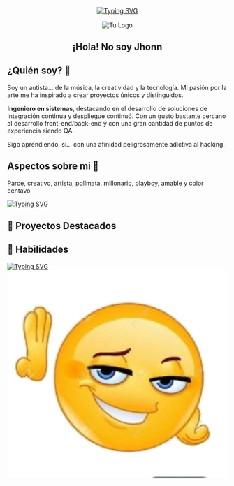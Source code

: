 <!-- Header -->
<p align="center">
<a href="https://git.io/typing-svg"><img src="https://readme-typing-svg.herokuapp.com?font=Press+Start+2P&duration=2000&pause=400&color=F7F7F7&background=C6FF4E00&center=true&multiline=true&repeat=false&width=600&height=80&lines=No+estoy+loco;Simplemente+tengo+ideas+;Que+el+mundo+a%C3%BAn+no+entiende+" alt="Typing SVG" /></a>
</p>


<p align="center">
  <img width="100px" src="https://raw.githubusercontent.com/JinitD/imagens-logs/main/logo.svg" align="center" alt="Tu Logo" />
  <h2 align="center">¡Hola! No soy Jhonn </h2>
</p>

<!-- About Me Section -->
## ¿Quién soy? 🧐 

Soy un autista... de la música, la creatividad y la tecnología. Mi pasión por la arte me ha inspirado a crear proyectos únicos y distinguidos.

**Ingeniero en sistemas**, destacando en el desarrollo de soluciones de integración continua y despliegue continuó. Con un gusto bastante cercano al desarrollo front-end/back-end y con una gran cantidad de puntos de experiencia siendo QA.

Sigo aprendiendo, sí... con una afinidad peligrosamente adictiva al hacking.

## Aspectos sobre  mi 🔎

Parce, creativo, artista, polímata, millonario, playboy, amable y color centavo 

[![Typing SVG](https://readme-typing-svg.herokuapp.com?font=Fira+Code&weight=300&size=12&duration=6000&pause=8000&color=F7F7F7&center=true&repeat=false&random=true&width=435&lines=.+.+.+quiten+lo+de+millonario+y+playboy)](https://git.io/typing-svg)

<!-- Featured Projects Section -->
## 🚀 Proyectos Destacados

## 🧪 Habilidades 

<!-- Footer -->
<p >
<a href="https://git.io/typing-svg"><img src="https://readme-typing-svg.herokuapp.com?font=Fira+Code&weight=300&size=12&duration=2000&pause=8000&color=F7F7F7&center=true&repeat=false&random=true&width=435&lines=Para+cu%C3%A1l+quiere+informaci%C3%B3n+ya+sabes+como+contactarme" alt="Typing SVG" /></a>
<img src="./assets/emoji.png" alt=":D" width="600"/>
</p>
